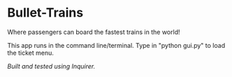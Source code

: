 # Bullet-Trains
Where passengers can board the fastest trains in the world!

This app runs in the command line/terminal. Type in "python gui.py" to load the ticket menu.

*Built and tested using Inquirer.* 
